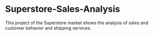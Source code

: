 # Superstore-Sales-Analysis
This project of the Superstore market shows the analysis of sales and customer behavior and shipping services. 
